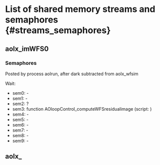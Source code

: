 # List of shared memory streams and semaphores     {#streams_semaphores}
    


## aolx_imWFS0

### Semaphores

Posted by process aolrun, after dark subtracted from aolx_wfsim 

Wait: 


- sem0: - 
- sem1: -
- sem2: ? 
- sem3: function AOloopControl_computeWFSresidualimage (script: )
- sem4: -
- sem5: -
- sem6: -
- sem7: -
- sem8: -
- sem9: -


## aolx_


